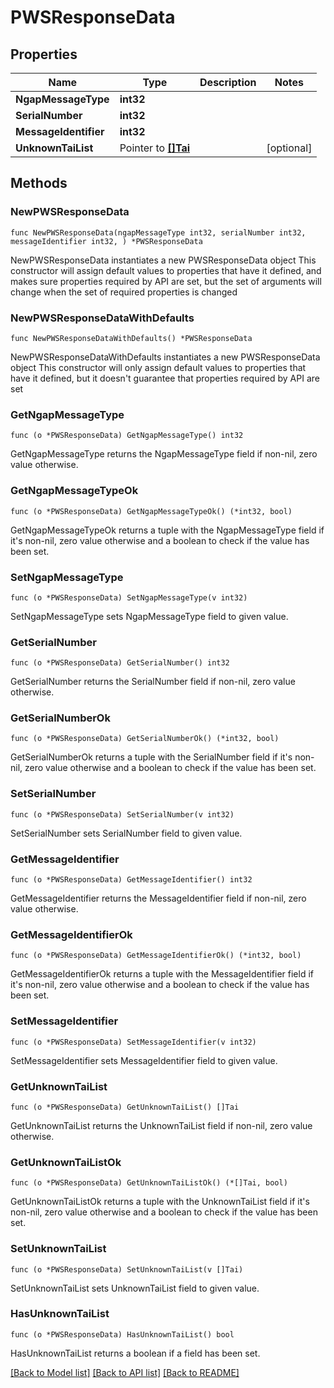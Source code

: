 # PWSResponseData

## Properties

Name | Type | Description | Notes
------------ | ------------- | ------------- | -------------
**NgapMessageType** | **int32** |  | 
**SerialNumber** | **int32** |  | 
**MessageIdentifier** | **int32** |  | 
**UnknownTaiList** | Pointer to [**[]Tai**](Tai.md) |  | [optional] 

## Methods

### NewPWSResponseData

`func NewPWSResponseData(ngapMessageType int32, serialNumber int32, messageIdentifier int32, ) *PWSResponseData`

NewPWSResponseData instantiates a new PWSResponseData object
This constructor will assign default values to properties that have it defined,
and makes sure properties required by API are set, but the set of arguments
will change when the set of required properties is changed

### NewPWSResponseDataWithDefaults

`func NewPWSResponseDataWithDefaults() *PWSResponseData`

NewPWSResponseDataWithDefaults instantiates a new PWSResponseData object
This constructor will only assign default values to properties that have it defined,
but it doesn't guarantee that properties required by API are set

### GetNgapMessageType

`func (o *PWSResponseData) GetNgapMessageType() int32`

GetNgapMessageType returns the NgapMessageType field if non-nil, zero value otherwise.

### GetNgapMessageTypeOk

`func (o *PWSResponseData) GetNgapMessageTypeOk() (*int32, bool)`

GetNgapMessageTypeOk returns a tuple with the NgapMessageType field if it's non-nil, zero value otherwise
and a boolean to check if the value has been set.

### SetNgapMessageType

`func (o *PWSResponseData) SetNgapMessageType(v int32)`

SetNgapMessageType sets NgapMessageType field to given value.


### GetSerialNumber

`func (o *PWSResponseData) GetSerialNumber() int32`

GetSerialNumber returns the SerialNumber field if non-nil, zero value otherwise.

### GetSerialNumberOk

`func (o *PWSResponseData) GetSerialNumberOk() (*int32, bool)`

GetSerialNumberOk returns a tuple with the SerialNumber field if it's non-nil, zero value otherwise
and a boolean to check if the value has been set.

### SetSerialNumber

`func (o *PWSResponseData) SetSerialNumber(v int32)`

SetSerialNumber sets SerialNumber field to given value.


### GetMessageIdentifier

`func (o *PWSResponseData) GetMessageIdentifier() int32`

GetMessageIdentifier returns the MessageIdentifier field if non-nil, zero value otherwise.

### GetMessageIdentifierOk

`func (o *PWSResponseData) GetMessageIdentifierOk() (*int32, bool)`

GetMessageIdentifierOk returns a tuple with the MessageIdentifier field if it's non-nil, zero value otherwise
and a boolean to check if the value has been set.

### SetMessageIdentifier

`func (o *PWSResponseData) SetMessageIdentifier(v int32)`

SetMessageIdentifier sets MessageIdentifier field to given value.


### GetUnknownTaiList

`func (o *PWSResponseData) GetUnknownTaiList() []Tai`

GetUnknownTaiList returns the UnknownTaiList field if non-nil, zero value otherwise.

### GetUnknownTaiListOk

`func (o *PWSResponseData) GetUnknownTaiListOk() (*[]Tai, bool)`

GetUnknownTaiListOk returns a tuple with the UnknownTaiList field if it's non-nil, zero value otherwise
and a boolean to check if the value has been set.

### SetUnknownTaiList

`func (o *PWSResponseData) SetUnknownTaiList(v []Tai)`

SetUnknownTaiList sets UnknownTaiList field to given value.

### HasUnknownTaiList

`func (o *PWSResponseData) HasUnknownTaiList() bool`

HasUnknownTaiList returns a boolean if a field has been set.


[[Back to Model list]](../README.md#documentation-for-models) [[Back to API list]](../README.md#documentation-for-api-endpoints) [[Back to README]](../README.md)


